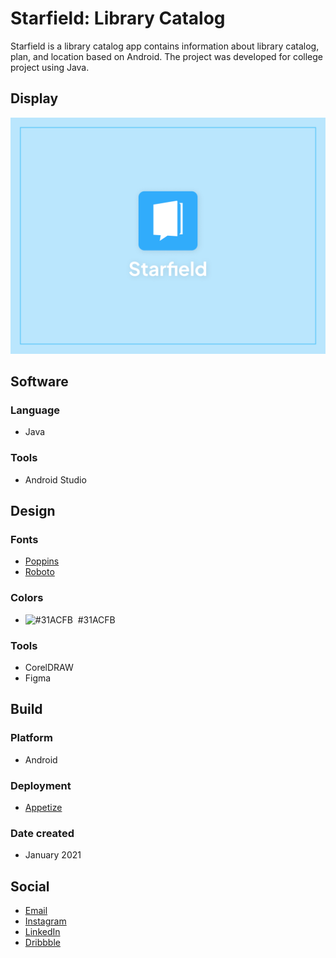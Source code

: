 # Starfield: Library Catalog
Starfield is a library catalog app contains information about library catalog, plan, and location based on Android. The project was developed for college project using Java.

## Display
![Display](https://raw.githubusercontent.com/luqmanherifa/luqman-herifa-personal-portfolio-v2/main/src/images/mobile_starfield.png)

## Software
### Language
  - Java

### Tools
  - Android Studio

## Design
### Fonts
  - [Poppins](https://fonts.google.com/specimen/Poppins)
  - [Roboto](https://fonts.google.com/specimen/Roboto)

### Colors
  - ![#31ACFB](https://placehold.co/20x20/31ACFB/31ACFB.png)  #31ACFB
  
### Tools
  - CorelDRAW
  - Figma

## Build
### Platform
  - Android

### Deployment
  - [Appetize](https://appetize.io/app/updahqyhxqcy4xm2kcazwbii3u)
  
### Date created
  - January 2021
  
## Social
  - [Email](mailto:luqmanherifa@gmail.com)
  - [Instagram](https://www.instagram.com/luqmanherifa)
  - [LinkedIn](https://www.linkedin.com/in/luqmanherifa)
  - [Dribbble](https://dribbble.com/luqmanherifa)
